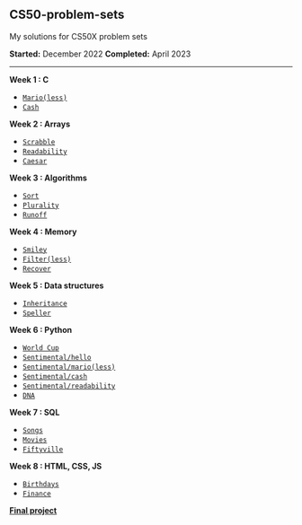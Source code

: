 <h2> CS50-problem-sets</h2>
My solutions for CS50X problem sets

<b>Started:</b> December 2022
<b>Completed:</b> April 2023

---

<b>Week 1 : C</b>
+ <code><a href="">Mario(less)</a></code>
+ <code><a href="">Cash</a></code>

<b>Week 2 : Arrays</b>
+ <code><a href="">Scrabble</a></code>
+ <code><a href="">Readability</a></code>
+ <code><a href="">Caesar</a></code>

<b>Week 3 : Algorithms</b>
+ <code><a href="">Sort</a></code>
+ <code><a href="">Plurality</a></code>
+ <code><a href="">Runoff</a></code>

<b>Week 4 : Memory</b>
+ <code><a href="">Smiley</a></code>
+ <code><a href="">Filter(less)</a></code>
+ <code><a href="">Recover</a></code>

<b>Week 5 : Data structures</b>
+ <code><a href="">Inheritance</a></code>
+ <code><a href="">Speller</a></code>

<b>Week 6 : Python</b>
+ <code><a href="">World Cup</a></code>
+ <code><a href="">Sentimental/hello</a></code>
+ <code><a href="">Sentimental/mario(less)</a></code>
+ <code><a href="">Sentimental/cash</a></code>
+ <code><a href="">Sentimental/readability</a></code>
+ <code><a href="">DNA</a></code>

<b>Week 7 : SQL</b>
+ <code><a href="">Songs</a></code>
+ <code><a href="">Movies</a></code>
+ <code><a href="">Fiftyville</a></code>

<b>Week 8 : HTML, CSS, JS</b>
+ <code><a href="">Birthdays</a></code>
+ <code><a href="">Finance</a></code>

<b><a href="https://github.com/elinamad/pomodoro">Final project</a></b>